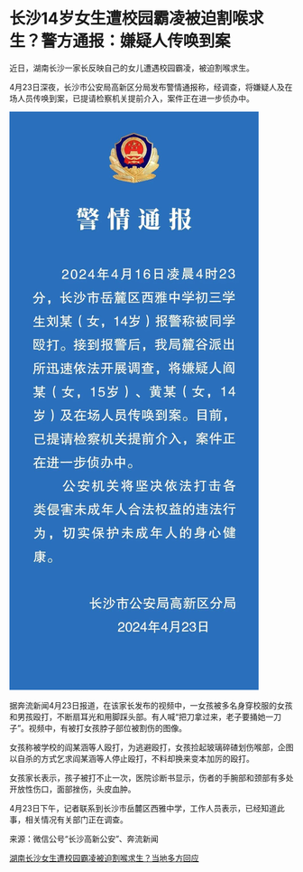 # 长沙14岁女生遭校园霸凌被迫割喉求生？警方通报：嫌疑人传唤到案

近日，湖南长沙一家长反映自己的女儿遭遇校园霸凌，被迫割喉求生。

4月23日深夜，长沙市公安局高新区分局发布警情通报称，经调查，将嫌疑人及在场人员传唤到案，已提请检察机关提前介入，案件正在进一步侦办中。

![08b745c1843a3166537ecebe28c51cbb.jpg](https://raw.githubusercontent.com/qqhsx/qqnews_image/main/2024/04/24/长沙14岁女生遭校园霸凌被迫割喉求生？警方通报：嫌疑人传唤到案/08b745c1843a3166537ecebe28c51cbb.jpg)

据奔流新闻4月23日报道，在该家长发布的视频中，一女孩被多名身穿校服的女孩和男孩殴打，不断扇耳光和用脚踩头部。有人喊“把刀拿过来，老子要捅她一刀子”。视频中，有被打女孩脖子部位被割伤的图像。

女孩称被学校的阎某涵等人殴打，为逃避殴打，女孩捡起玻璃碎碴划伤喉部，企图以自杀的方式乞求阎某涵等人停止殴打，不料却换来变本加厉的殴打。

女孩家长表示，孩子被打不止一次，医院诊断书显示，伤者的手腕部和颈部有多处开放性伤口，面部挫伤，头皮血肿。

4月23日下午，记者联系到长沙市岳麓区西雅中学，工作人员表示，已经知道此事，相关情况有关部门正在调查。

来源：微信公号“长沙高新公安”、奔流新闻

[湖南长沙女生遭校园霸凌被迫割喉求生？当地多方回应](https://news.qq.com/rain/a/20240423A05XP300)

